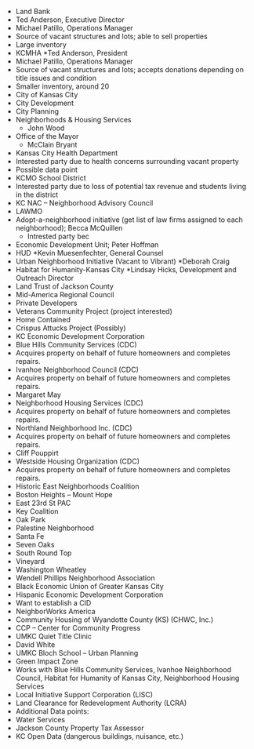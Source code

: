 *	Land Bank
  * Ted Anderson, Executive Director
  * Michael Patillo, Operations Manager
  * Source of vacant structures and lots; able to sell properties
  * Large inventory
*	KCMHA
  *Ted Anderson, President
  * Michael Patillo, Operations Manager
  * Source of vacant structures and lots; accepts donations depending on title issues and condition
  * Smaller inventory, around 20
*	City of Kansas City
  * City Development
  *	City Planning
  *	Neighborhoods & Housing Services
    * John Wood
  *	Office of the Mayor
    * McClain Bryant
*	Kansas City Health Department
  * Interested party due to health concerns surrounding vacant property
  * Possible data point
*	KCMO School District
  * Interested party due to loss of potential tax revenue and students living in the district 
*	KC NAC – Neighborhood Advisory Council
*	LAWMO 
  *	Adopt-a-neighborhood initiative (get list of law firms assigned to each neighborhood); Becca McQuillen
     * Intrested party bec
  * Economic Development Unit; Peter Hoffman
*	HUD
  *Kevin Muesenfechter, General Counsel
*	Urban Neighborhood Initiative (Vacant to Vibrant)
  *Deborah Craig
*	Habitat for Humanity-Kansas City
  *Lindsay Hicks, Development and Outreach Director
*	Land Trust of Jackson County
*	Mid-America Regional Council
*	Private Developers
  *	Veterans Community Project (project interested)
  *	Home Contained
  *	Crispus Attucks Project (Possibly)
*	KC Economic Development Corporation
*	Blue Hills Community Services (CDC)
  * Acquires property on behalf of future homeowners and completes repairs.
*	Ivanhoe Neighborhood Council (CDC)
  * Acquires property on behalf of future homeowners and completes repairs.
  * Margaret May
*	Neighborhood Housing Services (CDC)
  * Acquires property on behalf of future homeowners and completes repairs.
*	Northland Neighborhood Inc. (CDC)
  * Acquires property on behalf of future homeowners and completes repairs.
  * Cliff Pouppirt
*	Westside Housing Organization (CDC)
  * Acquires property on behalf of future homeowners and completes repairs.
*	Historic East Neighborhoods Coalition
  *	Boston Heights – Mount Hope
  *	East 23rd St PAC
  *	Key Coalition
  *	Oak Park
  *	Palestine Neighborhood
  *	Santa Fe
  *	Seven Oaks
  *	South Round Top
  *	Vineyard
  *	Washington Wheatley
  *	Wendell Phillips Neighborhood Association
*	Black Economic Union of Greater Kansas City
*	Hispanic Economic Development Corporation
  *	Want to establish a CID
*	NeighborWorks America
*	Community Housing of Wyandotte County (KS) (CHWC, Inc.)
*	CCP – Center for Community Progress
*	UMKC Quiet Title Clinic
  * David White
*	UMKC Bloch School – Urban Planning
*	Green Impact Zone
  * Works with Blue Hills Community Services, Ivanhoe Neighborhood Council, Habitat for Humanity of Kansas City, Neighborhood Housing Services
*	Local Initiative Support Corporation (LISC)
*	Land Clearance for Redevelopment Authority (LCRA)
*	Additional Data points:
  *	Water Services
  *	Jackson County Property Tax Assessor
  *	KC Open Data (dangerous buildings, nuisance, etc.)
